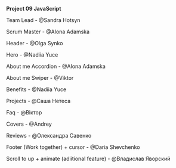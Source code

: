 **Project 09 JavaScript**

Team Lead - @Sandra Hotsyn

Scrum Master - @Alona Adamska


Header - @Olga Synko

Hero - @Nadiia Yuce

About me Accordion - @Alona Adamska

About me Swiper - @Viktor

Benefits - @Nadiia Yuce

Projects - @Саша Нетеса

Faq - @Віктор

Covers - @Andrey

Reviews - @Олександра Савенко

Footer (Work together) + cursor - @Daria Shevchenko

Scroll to up + animate (adiitional feature) - @Владислав Яворский
